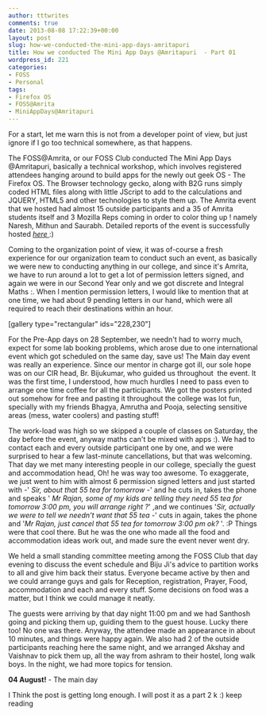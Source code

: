 ```yaml
---
author: tttwrites
comments: true
date: 2013-08-08 17:22:39+00:00
layout: post
slug: how-we-conducted-the-mini-app-days-amritapuri
title: How we conducted The Mini App Days @Amritapuri  - Part 01
wordpress_id: 221
categories:
- FOSS
- Personal
tags:
- Firefox OS
- FOSS@Amrita
- MiniAppDays@Amritapuri
---
```


For a start, let me warn this is not from a developer point of view, but just ignore if I go too technical somewhere, as that happens.




The FOSS@Amrita, or our FOSS Club conducted The Mini App Days @Amritapuri, basically a technical workshop, which involves registered attendees hanging around to build apps for the newly out geek OS - The Firefox OS. The Browser technology gecko, along with B2G runs simply coded HTML files along with little JScript to add to the calculations and JQUERY, HTML5 and other technologies to style them up. The Amrita event that we hosted had almost 15 outside participants and a 35 of Amrita students itself and 3 Mozilla Reps coming in order to color thing up ! namely Naresh, Mithun and Saurabh. Detailed reports of the event is successfully hosted _[here ](http://foss.amrita.ac.in/site/2013/08/04/firefox-os-mini-app-days-amrita/)_:)




Coming to the organization point of view, it was of-course a fresh experience for our organization team to conduct such an event, as basically we were new to conducting anything in our college, and since it's Amrita, we have to run around a lot to get a lot of permission letters signed, and again we were in our Second Year only and we got discrete and Integral Maths :\. When I mention permission letters, I would like to mention that at one time, we had about 9 pending letters in our hand, which were all required to reach their destinations within an hour.


[gallery type="rectangular" ids="228,230"]


For the Pre-App days on 28 September, we needn't had to worry much, expect for some lab booking problems, which arose due to one international event which got scheduled on the same day, save us! The Main day event was really an experience. Since our mentor in charge got ill, our sole hope was on our CIR head, Br. Bijukumar, who guided us throughout  the event. It was the first time, I understood, how much hurdles I need to pass even to arrange one time coffee for all the participants. We got the posters printed out somehow for free and pasting it throughout the college was lot fun, specially with my friends Bhagya, Amrutha and Pooja, selecting sensitive areas (mess, water coolers) and pasting stuff!




<!-- more -->




The work-load was high so we skipped a couple of classes on Saturday, the day before the event, anyway maths can't be mixed with apps :). We had to contact each and every outside participant one by one, and we were surprised to hear a few last-minute cancellations, but that was welcoming. That day we met many interesting people in our college, specially the guest and accommodation head, Oh! he was way too awesome. To exaggerate, we just went to him with almost 6 permission signed letters and just started with -' _Sir, about that 55 tea for tomorrow_ -' and he cuts in, takes the phone and speaks ' _Mr Rajan, some of my kids are telling they need 55 tea for tomorrow 3:00 pm, you will arrange right ?_' ,and we continues '_Sir, actually we were to tell we needn't want that 55 tea_ -' cuts in again, takes the phone and '_Mr Rajan, just cancel that 55 tea for tomorrow 3:00 pm ok?_ '. :P Things were that cool there. But he was the one who made all the food and accommodation ideas work out, and made sure the event never went dry.




We held a small standing committee meeting among the FOSS Club that day evening to discuss the event schedule and Biju Ji's advice to partition works to all and give him back their status. Everyone became active by then and we could arrange guys and gals for Reception, registration, Prayer, Food, accommodation and each and every stuff. Some decisions on food was a matter, but I think we could manage it neatly.




The guests were arriving by that day night 11:00 pm and we had Santhosh going and picking them up, guiding them to the guest house. Lucky there too! No one was there. Anyway, the attendee made an appearance in about 10 minutes, and things were happy again. We also had 2 of the outside participants reaching here the same night, and we arranged Akshay and Vaishnav to pick them up, all the way from ashram to their hostel, long walk boys. In the night, we had more topics for tension.




**04 August!** - The main day




I Think the post is getting long enough. I will post it as a part 2 k :) keep reading
